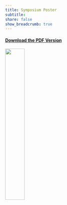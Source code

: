 ```yaml
---
title: Symposium Poster
subtitle: 
share: false
show_breadcrumb: true
---
```

<style>
    @media only screen and (max-width: 480px) {
        img {
            width: 100%;
        }
    }
</style>

<div class="text-center">
    <h4><a href="files/Symposium-2023-poster.pdf" target="_blank">Download the PDF Version</a></h4>
    <img src="Symposium-2023-poster.png" width="35%">
</div>
<!-- <div class="row justify-content-center">
    <div class="col-md-6 mt-0">
        <img src="Symposium-2023-poster.png" width="85%">
    </div>
    <div class="col-md-6">
    <h4>PDF Version</h4>
    </div>
</div>

<div class="container">
  <div class="row">
    <div class="col-md-6">
      <img src="Symposium-2023-poster.png" alt="Image" class="img-fluid">
    </div>
    <div class="col-md-6">
      <p>Lorem ipsum.</p>
    </div>
  </div>
</div> -->

